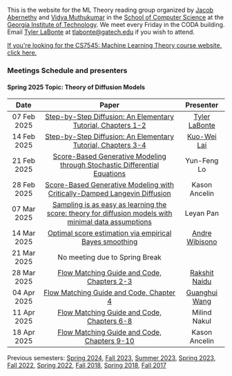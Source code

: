 This is the website for the ML Theory reading group organized by [Jacob Abernethy](https://www.cc.gatech.edu/~jabernethy9/) and [Vidya Muthukumar](https://vmuthukumar.ece.gatech.edu/) in the [School of Computer Science](https://www.scs.gatech.edu/) at the [Georgia Institute of Technology](http://www.gatech.edu/). We meet every Friday in the CODA building. Email [Tyler LaBonte](https://tyler-labonte.com) at <tlabonte@gatech.edu> if you wish to attend.

[If you're looking for the CS7545: Machine Learning Theory course website, click here.](./CS7545)

### Meetings Schedule and presenters

#### Spring 2025 Topic: Theory of Diffusion Models 

| Date        | Paper    | Presenter   |
| :---------: | :------: | :---------: |
| 07 Feb 2025 | [Step-by-Step Diffusion: An Elementary Tutorial, Chapters 1-2](https://arxiv.org/abs/2406.08929) | [Tyler LaBonte](https://tyler-labonte.com) |
| 14 Feb 2025 | [Step-by-Step Diffusion: An Elementary Tutorial, Chapters 3-4](https://arxiv.org/abs/2406.08929) | [Kuo-Wei Lai](https://kuoweilai.com) |
| 21 Feb 2025 | [Score-Based Generative Modeling through Stochastic Differential Equations](https://arxiv.org/abs/2011.13456) | Yun-Feng Lo |
| 28 Feb 2025 | [Score-Based Generative Modeling with Critically-Damped Langevin Diffusion](https://arxiv.org/abs/2112.07068) | Kason Ancelin |
| 07 Mar 2025 | [Sampling is as easy as learning the score: theory for diffusion models with minimal data assumptions](https://arxiv.org/abs/2209.11215) | Leyan Pan |
| 14 Mar 2025 | [Optimal score estimation via empirical Bayes smoothing](https://arxiv.org/abs/2402.07747) | [Andre Wibisono](http://www.cs.yale.edu/homes/wibisono)
| 21 Mar 2025 | No meeting due to Spring Break |
| 28 Mar 2025 | [Flow Matching Guide and Code, Chapters 2-3](https://arxiv.org/abs/2412.06264) | [Rakshit Naidu](https://rakshit-naidu.github.io) |
| 04 Apr 2025 | [Flow Matching Guide and Code, Chapter 4](https://arxiv.org/abs/2412.06264) | [Guanghui Wang](https://guanghui-wang-gatech.github.io) |
| 11 Apr 2025 | [Flow Matching Guide and Code, Chapters 6-8](https://arxiv.org/abs/2412.06264) | Milind Nakul |
| 18 Apr 2025 | [Flow Matching Guide and Code, Chapters 9-10](https://arxiv.org/abs/2412.06264) | Kason Ancelin |

Previous semesters: [Spring 2024](spring24), [Fall 2023](fall23), [Summer 2023](summer23), [Spring 2023](spring23), [Fall 2022](fall22), [Spring 2022](spring22), [Fall 2018](fall18), [Spring 2018](spring18), [Fall 2017](fall17)
